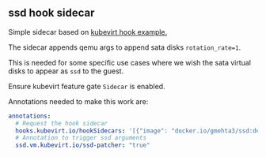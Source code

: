 ## ssd hook sidecar

Simple sidecar based on [kubevirt hook example.](kubevirt.io/kubevirt/cmd/example-hook-sidecar)

The sidecar appends qemu args to append sata disks `rotation_rate=1`.

This is needed for some specific use cases where we wish the sata virtual disks to appear as `ssd` to the guest.

Ensure kubevirt feature gate `Sidecar` is enabled.

Annotations needed to make this work are:

```yaml
annotations:
  # Request the hook sidecar
  hooks.kubevirt.io/hookSidecars: '[{"image": "docker.io/gmehta3/ssd:dev"}]'
  # Annotation to trigger ssd arguments
  ssd.vm.kubevirt.io/ssd-patcher: "true"
```